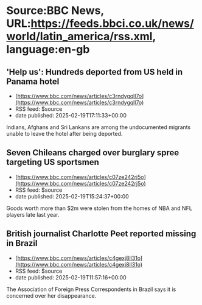 # Source:BBC News, URL:https://feeds.bbci.co.uk/news/world/latin_america/rss.xml, language:en-gb

## 'Help us': Hundreds deported from US held in Panama hotel
 - [https://www.bbc.com/news/articles/c3rndygqll7o](https://www.bbc.com/news/articles/c3rndygqll7o)
 - RSS feed: $source
 - date published: 2025-02-19T17:11:33+00:00

Indians, Afghans and Sri Lankans are among the undocumented migrants unable to leave the hotel after being deported.

## Seven Chileans charged over burglary spree targeting US sportsmen
 - [https://www.bbc.com/news/articles/c07ze242rj5o](https://www.bbc.com/news/articles/c07ze242rj5o)
 - RSS feed: $source
 - date published: 2025-02-19T15:24:37+00:00

Goods worth more than $2m were stolen from the homes of NBA and NFL players late last year.

## British journalist Charlotte Peet reported missing in Brazil
 - [https://www.bbc.com/news/articles/c4gexj8ll31o](https://www.bbc.com/news/articles/c4gexj8ll31o)
 - RSS feed: $source
 - date published: 2025-02-19T11:57:16+00:00

The Association of Foreign Press Correspondents in Brazil says it is concerned over her disappearance.

